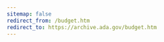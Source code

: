 ```yaml
---
sitemap: false 
redirect_from: /budget.htm 
redirect_to: https://archive.ada.gov/budget.htm 
---
```

